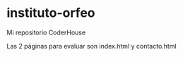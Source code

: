 # instituto-orfeo
Mi repositorio CoderHouse

Las 2 páginas para evaluar son index.html y contacto.html
